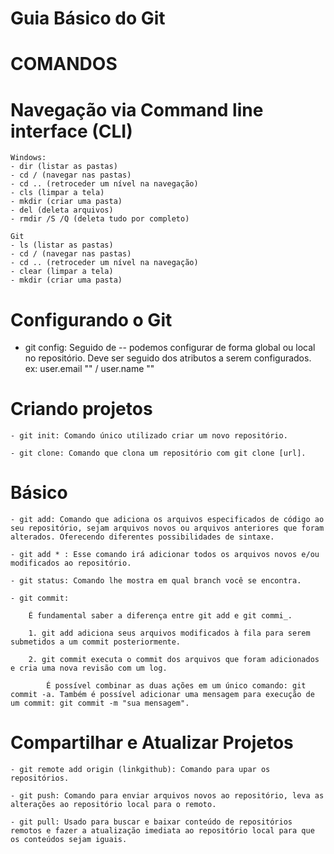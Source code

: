 # Guia Básico do Git

# COMANDOS

# Navegação via Command line interface (CLI)
    Windows:
    - dir (listar as pastas)
    - cd / (navegar nas pastas)
    - cd .. (retroceder um nível na navegação)
    - cls (limpar a tela)
    - mkdir (criar uma pasta)
    - del (deleta arquivos)
    - rmdir /S /Q (deleta tudo por completo)

    Git
    - ls (listar as pastas)
    - cd / (navegar nas pastas)
    - cd .. (retroceder um nível na navegação)
    - clear (limpar a tela)
    - mkdir (criar uma pasta)

# Configurando o Git
- git config: Seguido de -- podemos configurar de forma global ou local no repositório. Deve ser seguido dos atributos a serem configurados. ex: user.email "" / user.name ""

# Criando projetos

    - git init: Comando único utilizado criar um novo repositório.

    - git clone: Comando que clona um repositório com git clone [url].

# Básico

    - git add: Comando que adiciona os arquivos especificados de código ao seu repositório, sejam arquivos novos ou arquivos anteriores que foram alterados. Oferecendo diferentes possibilidades de sintaxe.

    - git add * : Esse comando irá adicionar todos os arquivos novos e/ou modificados ao repositório.

    - git status: Comando lhe mostra em qual branch você se encontra.

    - git commit:
        
        É fundamental saber a diferença entre git add e git commi_.
	    
        1. git add adiciona seus arquivos modificados à fila para serem submetidos a um commit posteriormente.
	    
        2. git commit executa o commit dos arquivos que foram adicionados e cria uma nova revisão com um log.
    
            É possível combinar as duas ações em um único comando: git commit -a. Também é possível adicionar uma mensagem para execução de um commit: git commit -m "sua mensagem".

# Compartilhar e Atualizar Projetos

    - git remote add origin (linkgithub): Comando para upar os repositórios.

    - git push: Comando para enviar arquivos novos ao repositório, leva as alterações ao repositório local para o remoto.

    - git pull: Usado para buscar e baixar conteúdo de repositórios remotos e fazer a atualização imediata ao repositório local para que os conteúdos sejam iguais.
    
    